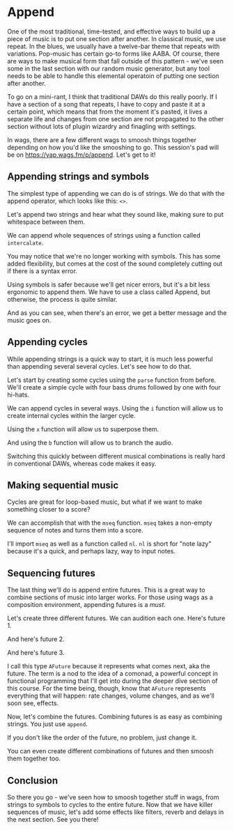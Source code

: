 # Append

One of the most traditional, time-tested, and effective ways to build up a piece of music is to put one section after another. In classical music, we use repeat. In the blues, we usually have a twelve-bar theme that repeats with variations. Pop-music has certain go-to forms like AABA. Of course, there are ways to make musical form that fall outside of this pattern - we've seen some in the last section with our random music generator, but any tool needs to be able to handle this elemental operatoin of putting one section after another.

To go on a mini-rant, I think that traditional DAWs do this really poorly. If I have a section of a song that repeats, I have to copy and paste it at a certain point, which means that from the moment it's pasted, it lives a separate life and changes from one section are not propagated to the other section without lots of plugin wizardry and finagling with settings.

In wags, there are a few different wags to smoosh things together depending on how you'd like the smooshing to go. This session's pad will be on https://yap.wags.fm/p/append. Let's get to it!

## Appending strings and symbols

The simplest type of appending we can do is of strings. We do that with the append operator, which looks like this: `<>`.

Let's append two strings and hear what they sound like, making sure to put whitespace between them.

We can append whole sequences of strings using a function called `intercalate`.

You may notice that we're no longer working with symbols. This has some added flexibility, but comes at the cost of the sound completely cutting out if there is a syntax error.

Using symbols is safer because we'll get nicer errors, but it's a bit less ergonomic to append them. We have to use a class called Append, but otherwise, the process is quite similar.

And as you can see, when there's an error, we get a better message and the music goes on.

## Appending cycles

While appending strings is a quick way to start, it is much less powerful than appending several several cycles. Let's see how to do that.

Let's start by creating some cycles using the `parse` function from before. We'll create a simple cycle with four bass drums followed by one with four hi-hats.

We can append cycles in several ways. Using the `i` function will allow us to create internal cycles within the larger cycle.

Using the `x` function will allow us to superpose them.

And using the `b` function will allow us to branch the audio.

Switching this quickly between different musical combinations is really hard in conventional DAWs, whereas code makes it easy.

## Making sequential music

Cycles are great for loop-based music, but what if we want to make something closer to a score?

We can accomplish that with the `mseq` function. `mseq` takes a non-empty sequence of notes and turns them into a score.

I'll import `mseq` as well as a function called `nl`. `nl` is short for "note lazy" because it's a quick, and perhaps lazy, way to input notes.

## Sequencing futures

The last thing we'll do is append entire futures. This is a great way to combine sections of music into larger works. For those using wags as a composition environment, appending futures is a _must_.

Let's create three different futures. We can audition each one.  Here's future 1.

And here's future 2.

And here's future 3.

I call this type `AFuture` because it represents what comes next, aka the future. The term is a nod to the idea of a comonad, a powerful concept in functional programming that I'll get into during the deeper dive section of this course. For the time being, though, know that `AFuture` represents everything that will happen: rate changes, volume changes, and as we'll soon see, effects.

Now, let's combine the futures. Combining futures is as easy as combining strings. You just use `append`.

If you don't like the order of the future, no problem, just change it.

You can even create different combinations of futures and then smoosh them together too.

## Conclusion

So there you go - we've seen how to smoosh together stuff in wags, from strings to symbols to cycles to the entire future. Now that we have killer sequences of music, let's add some effects like filters, reverb and delays in the next section. See you there!
